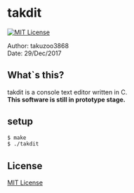 # takdit
[![MIT License](http://img.shields.io/badge/license-MIT-blue.svg?style=flat)](LICENSE)

Author: takuzoo3868  
Date: 29/Dec/2017 

## What`s this?
takdit is a console text editor written in C.  
**This software is still in prototype stage.**

## setup
```bash
$ make
$ ./takdit
```

## License
[MIT License](LICENSE)